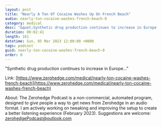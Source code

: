 ```yaml
---
layout: post
title: "Nearly A Ton Of Cocaine Washes Up On French Beach"
audio: nearly-ton-cocaine-washes-french-beach-0
category: medical
desc: "&quot;Synthetic drug production continues to increase in Europe...&quot; "
duration: 00:02:41
length: 161
datetime: Sun, 05 Mar 2023 12:00:00 +0000
tags: podcast
guid: nearly-ton-cocaine-washes-french-beach-0
order: 0
---
```

&quot;Synthetic drug production continues to increase in Europe...&quot; 

Link: [https://www.zerohedge.com/medical/nearly-ton-cocaine-washes-french-beach](https://www.zerohedge.com/medical/nearly-ton-cocaine-washes-french-beach)

About: The Zerohedge Podcast is a non-commercial, automated program, designed to give people a way to get news from Zerohedge in an audio format.  I am actively working on tweaking and improving the setup to create a better listening experience (February 2023).  Suggestions are welcome: [zerohedgePodcast@outlook.com](mailto:zerohedgePodcast@outlook.com)
